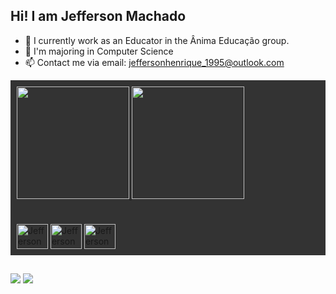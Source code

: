 ## Hi! I am Jefferson Machado

- 🔭 I currently work as an Educator in the Ânima Educação group.
- 🌱 I'm majoring in Computer Science
- 📫 Contact me via email: jeffersonhenrique_1995@outlook.com

<div style="background-color: #333; padding: 10px;">
  <a href="https://github.com/jeffersonmachado95">
    <img height="180em" src="https://github-readme-stats.vercel.app/api?username=jeffersonmachado95&show_icons=true&theme=dark&include-all-commits=true&count-private=true"/>
  </a>
  <a href="https://github.com/jeffersonmachado95">
    <img height="180em" src="https://github-readme-stats.vercel.app/api/top-langs/?username=jeffersonmachado95&layout=compact&langs_count=16&theme=dark"/>
  </a>
</div>

<div style="display: inline_block; background-color: #333; padding: 10px;">
  <br>
  <img align="center" alt="JeffersonCSS" height="40" width="50" src="https://cdn.jsdelivr.net/gh/devicons/devicon/icons/css3/css3-original-wordmark.svg"/>
  <img align="center" alt="JeffersonGherkin" height="40" width="50" src="https://cdn.jsdelivr.net/gh/devicons/devicon/icons/gherkin/gherkin-original.svg"/>
  <img align="center" alt="JeffersonPython" height="40" width="50" src="https://cdn.jsdelivr.net/gh/devicons/devicon/icons/python/python-original.svg"/>
</div>

##

<div>
  <a href="mailto:jeffersonhenrique_1995@outlook.com"><img src="https://img.shields.io/badge/Gmail-D14836?style=for-the-badge&logo=gmail&logoColor=white" target="_blank"></a>
  <a href="https://www.linkedin.com/in/jefferson-machado-baa51a170/" target="_blank"><img src="https://img.shields.io/badge/LinkedIn-0077B5?style=for-the-badge&logo=linkedin&logoColor=white" target="_blank"></a>
</div>


